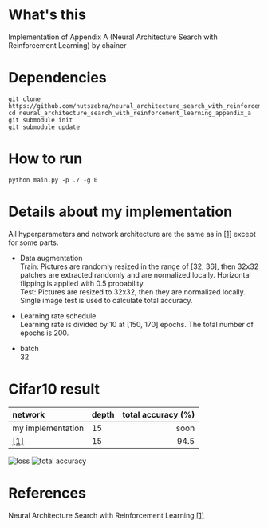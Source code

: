 # What's this
Implementation of Appendix A (Neural Architecture Search with Reinforcement Learning) by chainer


# Dependencies

    git clone https://github.com/nutszebra/neural_architecture_search_with_reinforcement_learning_appendix_a.git
    cd neural_architecture_search_with_reinforcement_learning_appendix_a
    git submodule init
    git submodule update

# How to run
    python main.py -p ./ -g 0 


# Details about my implementation
All hyperparameters and network architecture are the same as in [[1]][Paper] except for some parts.  

* Data augmentation  
Train: Pictures are randomly resized in the range of [32, 36], then 32x32 patches are extracted randomly and are normalized locally. Horizontal flipping is applied with 0.5 probability.  
Test: Pictures are resized to 32x32, then they are normalized locally. Single image test is used to calculate total accuracy. 

* Learning rate schedule  
Learning rate is divided by 10 at [150, 170] epochs. The total number of epochs is 200.

* batch  
32

# Cifar10 result

| network              | depth | total accuracy (%) |
|:---------------------|-------|-------------------:|
| my implementation    | 15    | soon               |
| [[1]][Paper]         | 15    | 94.5               |

<img src="https://github.com/nutszebra/neural_architecture_search_with_reinforcement_learning_appendix_a/blob/master/loss.jpg" alt="loss" title="loss">
<img src="https://github.com/nutszebra/neural_architecture_search_with_reinforcement_learning_appendix_a/blob/master/accuracy.jpg" alt="total accuracy" title="total accuracy">

# References
Neural Architecture Search with Reinforcement Learning [[1]][Paper]

[paper]: https://arxiv.org/abs/1611.01578 "Paper"

